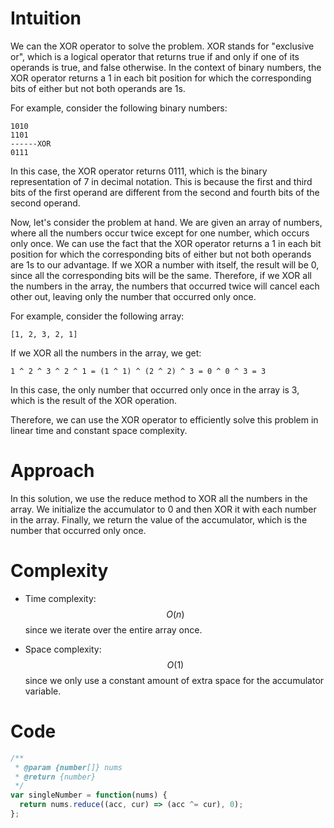 # Intuition
We can the XOR operator to solve the problem. XOR stands for "exclusive or", which is a logical operator that returns true if and only if one of its operands is true, and false otherwise. In the context of binary numbers, the XOR operator returns a 1 in each bit position for which the corresponding bits of either but not both operands are 1s.

For example, consider the following binary numbers:

```
1010
1101
------XOR
0111
```

In this case, the XOR operator returns 0111, which is the binary representation of 7 in decimal notation. This is because the first and third bits of the first operand are different from the second and fourth bits of the second operand.

Now, let's consider the problem at hand. We are given an array of numbers, where all the numbers occur twice except for one number, which occurs only once. We can use the fact that the XOR operator returns a 1 in each bit position for which the corresponding bits of either but not both operands are 1s to our advantage. If we XOR a number with itself, the result will be 0, since all the corresponding bits will be the same. Therefore, if we XOR all the numbers in the array, the numbers that occurred twice will cancel each other out, leaving only the number that occurred only once.

For example, consider the following array:

`[1, 2, 3, 2, 1]`

If we XOR all the numbers in the array, we get:

`1 ^ 2 ^ 3 ^ 2 ^ 1 = (1 ^ 1) ^ (2 ^ 2) ^ 3 = 0 ^ 0 ^ 3 = 3`

In this case, the only number that occurred only once in the array is 3, which is the result of the XOR operation.

Therefore, we can use the XOR operator to efficiently solve this problem in linear time and constant space complexity.

# Approach
In this solution, we use the reduce method to XOR all the numbers in the array. We initialize the accumulator to 0 and then XOR it with each number in the array. Finally, we return the value of the accumulator, which is the number that occurred only once.

# Complexity
- Time complexity: $$O(n)$$ since we iterate over the entire array once.

- Space complexity: $$O(1)$$ since we only use a constant amount of extra space for the accumulator variable.

# Code
```js
/**
 * @param {number[]} nums
 * @return {number}
 */
var singleNumber = function(nums) {
  return nums.reduce((acc, cur) => (acc ^= cur), 0);
};
```